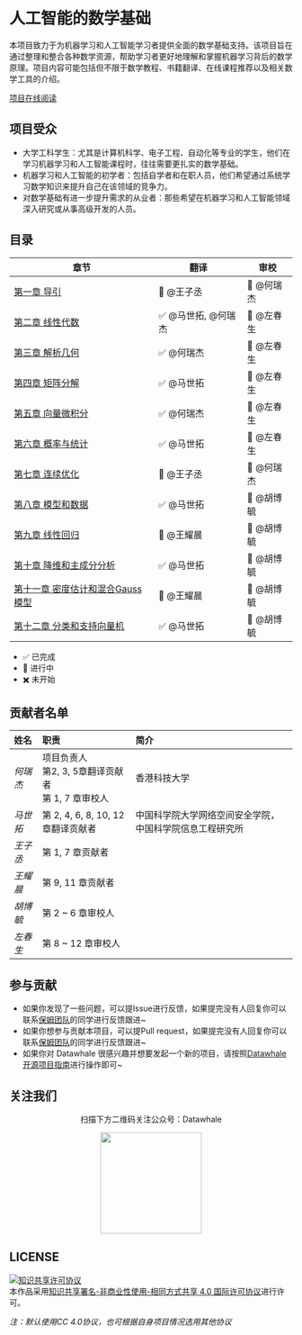 # 人工智能的数学基础

本项目致力于为机器学习和人工智能学习者提供全面的数学基础支持。该项目旨在通过整理和整合各种数学资源，帮助学习者更好地理解和掌握机器学习背后的数学原理。项目内容可能包括但不限于数学教程、书籍翻译、在线课程推荐以及相关数学工具的介绍。

[项目在线阅读](https://datawhalechina.github.io/math-for-ai/#/)

## 项目受众

* 大学工科学生：尤其是计算机科学、电子工程、自动化等专业的学生，他们在学习机器学习和人工智能课程时，往往需要更扎实的数学基础。
* 机器学习和人工智能的初学者：包括自学者和在职人员，他们希望通过系统学习数学知识来提升自己在该领域的竞争力。
* 对数学基础有进一步提升需求的从业者：那些希望在机器学习和人工智能领域深入研究或从事高级开发的人员。

## 目录

| 章节 | 翻译 | 审校 |
| ---- | ---- | ---- |
| [第一章 导引](https://github.com/datawhalechina/math-for-ai/blob/main/docs/ch1/ch1.md) | :large_blue_diamond: @王子丞 | :large_blue_diamond: @何瑞杰 |
| [第二章 线性代数](https://github.com/datawhalechina/math-for-ai/blob/main/docs/ch2/ch2.md) |:white_check_mark: @马世拓, @何瑞杰| :large_blue_diamond: @左春生 |
| [第三章 解析几何](https://github.com/datawhalechina/math-for-ai/blob/main/docs/ch3/ch3.md) |:white_check_mark: @何瑞杰| :large_blue_diamond: @左春生|
| [第四章 矩阵分解](https://github.com/datawhalechina/math-for-ai/blob/main/docs/ch4/ch4.md) |:white_check_mark: @马世拓| :large_blue_diamond: @左春生|
| [第五章 向量微积分](https://github.com/datawhalechina/math-for-ai/blob/main/docs/ch5/ch5.md) |:white_check_mark: @何瑞杰| :large_blue_diamond: @左春生|
| [第六章 概率与统计](https://github.com/datawhalechina/math-for-ai/blob/main/docs/ch6/ch6.md) |:white_check_mark: @马世拓| :large_blue_diamond: @左春生|
| [第七章 连续优化](https://github.com/datawhalechina/math-for-ai/blob/main/docs/ch7/ch7.md) | :large_blue_diamond: @王子丞 | :large_blue_diamond: @何瑞杰 |
| [第八章 模型和数据](https://github.com/datawhalechina/math-for-ai/blob/main/docs/ch8/ch8.md) |:white_check_mark: @马世拓| :large_blue_diamond: @胡博毓 |
| [第九章 线性回归](https://github.com/datawhalechina/math-for-ai/blob/main/docs/ch9/ch9.md) | :large_blue_diamond: @王耀晨 | :large_blue_diamond: @胡博毓 |
| [第十章 降维和主成分分析](https://github.com/datawhalechina/math-for-ai/blob/main/docs/ch10/ch10.md) |:white_check_mark: @马世拓| :large_blue_diamond: @胡博毓 |
| [第十一章 密度估计和混合Gauss模型](https://github.com/datawhalechina/math-for-ai/blob/main/docs/ch11/ch11.md) | :large_blue_diamond: @王耀晨 | :large_blue_diamond: @胡博毓 |
| [第十二章 分类和支持向量机](https://github.com/datawhalechina/math-for-ai/blob/main/docs/ch12/ch13.md) |:white_check_mark: @马世拓| :large_blue_diamond: @胡博毓 |


* :white_check_mark: 已完成
* :large_blue_diamond: 进行中
* :heavy_multiplication_x: 未开始​

## 贡献者名单

| 姓名 | 职责 | 简介 |
| :----| :---- | :---- |
| $何瑞杰$ | 项目负责人<br>第2, 3, 5章翻译贡献者<br>第 1, 7 章审校人 | 香港科技大学 |
| $马世拓$ | 第 2, 4, 6, 8, 10, 12章翻译贡献者 | 中国科学院大学网络空间安全学院，中国科学院信息工程研究所 |
| $王子丞$ | 第 1, 7 章贡献者 |  |
| $王耀晨$ | 第 9, 11 章贡献者 |  |
| $胡博毓$ | 第 2 ~ 6 章审校人 |  |
| $左春生$ | 第 8 ~ 12 章审校人 |  |

## 参与贡献

- 如果你发现了一些问题，可以提Issue进行反馈，如果提完没有人回复你可以联系[保姆团队](https://github.com/datawhalechina/DOPMC/blob/main/OP.md)的同学进行反馈跟进~
- 如果你想参与贡献本项目，可以提Pull request，如果提完没有人回复你可以联系[保姆团队](https://github.com/datawhalechina/DOPMC/blob/main/OP.md)的同学进行反馈跟进~
- 如果你对 Datawhale 很感兴趣并想要发起一个新的项目，请按照[Datawhale开源项目指南](https://github.com/datawhalechina/DOPMC/blob/main/GUIDE.md)进行操作即可~

## 关注我们

<div align=center>
<p>扫描下方二维码关注公众号：Datawhale</p>
<img src="https://raw.githubusercontent.com/datawhalechina/pumpkin-book/master/res/qrcode.jpeg" width = "180" height = "180">
</div>

## LICENSE

<a rel="license" href="http://creativecommons.org/licenses/by-nc-sa/4.0/"><img alt="知识共享许可协议" style="border-width:0" src="https://img.shields.io/badge/license-CC%20BY--NC--SA%204.0-lightgrey" /></a><br />本作品采用<a rel="license" href="http://creativecommons.org/licenses/by-nc-sa/4.0/">知识共享署名-非商业性使用-相同方式共享 4.0 国际许可协议</a>进行许可。

*注：默认使用CC 4.0协议，也可根据自身项目情况选用其他协议*

